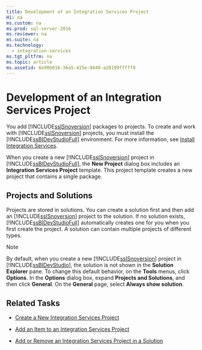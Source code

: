 ```yaml
---
title: Development of an Integration Services Project
H1: na
ms.custom: na
ms.prod: sql-server-2016
ms.reviewer: na
ms.suite: na
ms.technology: 
  - integration-services
ms.tgt_pltfrm: na
ms.topic: article
ms.assetid: 6e90b016-36a5-415e-9440-a20199fffff0
---
```

# Development of an Integration Services Project
  You add [!INCLUDE[ssISnoversion](../../Topics/TopicNameContainA/includes/ssISnoversion_md.md)] packages to projects. To create and work with [!INCLUDE[ssISnoversion](../../Topics/TopicNameContainA/includes/ssISnoversion_md.md)] projects, you must install the [!INCLUDE[ssBIDevStudioFull](../../Topics/TopicNameContainA/includes/ssBIDevStudioFull_md.md)] environment. For more information, see [Install Integration Services](../../Topics/TopicNameNotContainA/Install-Integration-Services.md).  
  
 When you create a new [!INCLUDE[ssISnoversion](../../Topics/TopicNameContainA/includes/ssISnoversion_md.md)] project in [!INCLUDE[ssBIDevStudioFull](../../Topics/TopicNameContainA/includes/ssBIDevStudioFull_md.md)], the **New Project** dialog box includes an **Integration Services Project** template. This project template creates a new project that contains a single package.  
  
## Projects and Solutions  
 Projects are stored in solutions. You can create a solution first and then add an [!INCLUDE[ssISnoversion](../../Topics/TopicNameContainA/includes/ssISnoversion_md.md)] project to the solution. If no solution exists, [!INCLUDE[ssBIDevStudioFull](../../Topics/TopicNameContainA/includes/ssBIDevStudioFull_md.md)] automatically creates one for you when you first create the project. A solution can contain multiple projects of different types.  
  
> [!NOTE]  
>  By default, when you create a new [!INCLUDE[ssISnoversion](../../Topics/TopicNameContainA/includes/ssISnoversion_md.md)] project in [!INCLUDE[ssBIDevStudio](../../Topics/TopicNameContainA/includes/ssBIDevStudio_md.md)], the solution is not shown in the **Solution Explorer** pane. To change this default behavior, on the **Tools** menus, click **Options**. In the **Options** dialog box, expand **Projects and Solutions**, and then click **General**. On the **General** page, select **Always show solution**.  
  
## Related Tasks  
  
-   [Create a New Integration Services Project](../../Topics/TopicNameContainA/Create-a-New-Integration-Services-Project.md)  
  
-   [Add an Item to an Integration Services Project](../../Topics/TopicNameNotContainA/Add-an-Item-to-an-Integration-Services-Project.md)  
  
-   [Add or Remove an Integration Services Project in a Solution](../../Topics/TopicNameContainA/Add-or-Remove-an-Integration-Services-Project-in-a-Solution.md)  
  
  